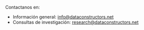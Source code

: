 
Contactanos en:

- Información general: [info@dataconstructors.net](mailto:info@dataconstructors.net)
- Consultas de investigación: [research@dataconstructors.net](mailto:research@dataconstructors.net)
